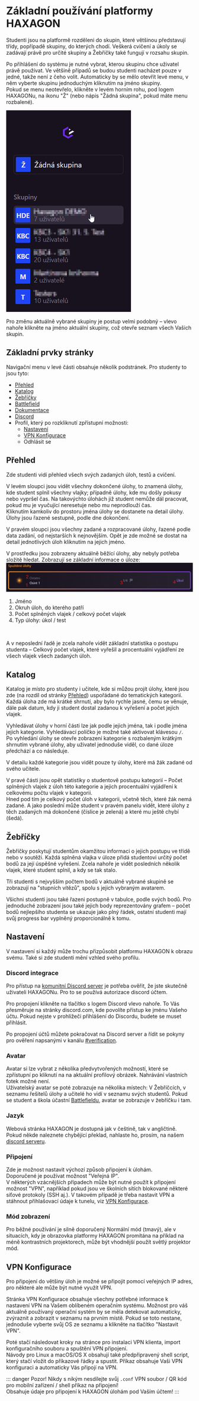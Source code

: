 # Základní používání platformy HAXAGON

Studenti jsou na platformě rozděleni do skupin, které většinou představují třídy, popřípadě skupiny, do kterých chodí. Veškerá cvičení a úkoly se zadávají právě pro určité skupiny a Žebříčky také fungují v rozsahu skupin.

Po přihlášení do systému je nutné vybrat, kterou skupinu chce uživatel právě používat. Ve většině případů se budou studenti nacházet pouze v jedné, takže není z čeho volit. Automaticky by se mělo otevřít levé menu, v něm vyberte skupinu jednoduchým kliknutím na jméno skupiny.   
Pokud se menu neotevřelo, klikněte v levém horním rohu, pod logem HAXAGONu, na ikonu "Ž" (nebo nápis "Žádná skupina", pokud máte menu rozbalené).

![Screenshot of menu to select a group.](./SelectingAGroup.png)

Pro změnu aktuálně vybrané skupiny je postup velmi podobný – vlevo nahoře klikněte na jméno aktuální skupiny, což otevře seznam všech Vašich skupin.

## Základní prvky stránky

Navigační menu v levé části obsahuje několik podstránek. Pro studenty to jsou tyto:
- [Přehled](#prehled)
- [Katalog](#katalog)
- [Žebříčky](#zebricky)
- [Battlefield](../battlefield/index.md)
- [Dokumentace](/)
- [Discord](https://discord.gg/Z3bn4EyE3H)
- Profil, který po rozkliknutí zpřístupní možnosti:
    - [Nastavení](#nastaveni)
    - [VPN Konfigurace](#vpn-konfigurace)
    - Odhlásit se

## Přehled

Zde studenti vidí přehled všech svých zadaných úloh, testů a cvičení.

V levém sloupci jsou vidět všechny dokončené úlohy, to znamená úlohy, kde student splnil všechny vlajky; případně úlohy, kde mu došly pokusy nebo vypršel čas. Na takovýchto úlohách již student nemůže dál pracovat, pokud mu je vyučující neresetuje nebo mu neprodlouží čas.  
Kliknutím kamkoliv do prostoru jména úlohy se dostanete na detail úlohy.  
Úlohy jsou řazené sestupně, podle dne dokončení.

V pravém sloupci jsou všechny zadané a rozpracované úlohy, řazené podle data zadání, od nejstarších k nejnovějším. Opět je zde možné se dostat na detail jednotlivých úloh kliknutím na jejich jméno.

V prostředku jsou zobrazeny aktuálně běžící úlohy, aby nebyly potřeba složitě hledat. Zobrazují se základní informace o úloze:  
![Screenshot dlaždice s informacemi o spuštěné úloze](./RunningChallengeDetail.png)
1. Jméno
2. Okruh úloh, do kterého patří
3. Počet splněných vlajek / celkový počet vlajek
4. Typ úlohy: úkol / test

&nbsp;

A v neposlední řadě je zcela nahoře vidět základní statistika o postupu studenta – Celkový počet vlajek, které vyřešil a procentuální vyjádření ze všech vlajek všech zadaných úloh.

## Katalog

Katalog je místo pro studenty i učitele, kde si můžou projít úlohy, které jsou zde (na rozdíl od stránky [Přehled](#prehled)) uspořádané do tematických kategorií. Každá úloha zde má krátké shrnutí, aby bylo rychle jasné, čemu se věnuje, dále pak datum, kdy ji student dostal zadanou k vyřešení a počet jejích vlajek.

Vyhledávat úlohy v horní části lze jak podle jejich jména, tak i podle jména jejich kategorie. Vyhledávací políčko je možné také aktivovat klávesou `/`.  
Po vyhledání úlohy se otevře zobrazení kategorie s rozbaleným krátkým shrnutím vybrané úlohy, aby uživatel jednoduše viděl, co dané úloze předchází a co následuje.

V detailu každé kategorie jsou vidět pouze ty úlohy, které má žák zadané od svého učitele.

V pravé části jsou opět statistiky o studentově postupu kategorií – Počet splněných vlajek z úloh této kategorie a jejich procentuální vyjádření k celkovému počtu vlajek v kategorii.  
Hned pod tím je celkový počet úloh v kategorii, včetně těch, které žák nemá zadané. A jako poslední může student v pravém panelu vidět, které úlohy z těch zadaných má dokončené (číslice je zelená) a které mu ještě chybí (šedá).

## Žebříčky

Žebříčky poskytují studentům okamžitou informaci o jejich postupu ve třídě nebo v soutěži. Každá splněná vlajka v úloze přidá studentovi určitý počet bodů za její úspěšné vyřešení. Zcela nahoře je vidět posledních několik vlajek, které student splnil, a kdy se tak stalo.

Tři studenti s nejvyšším počtem bodů v aktuálně vybrané skupině se zobrazují na "stupních vítězů", spolu s jejich vybraným avatarem.

Všichni studenti jsou také řazeni postupně v tabulce, podle svých bodů. Pro jednoduché zobrazení jsou také jejich body reprezentovány grafem – počet bodů nejlepšího studenta se ukazuje jako plný řádek, ostatní studenti mají svůj progress bar vyplněný proporcionálně k tomu. 

## Nastavení

V nastavení si každý může trochu přizpůsobit platformu HAXAGON k obrazu svému. Také si zde studenti mění vzhled svého profilu.

### Discord integrace
Pro přístup na [komunitní Discord server](https://discord.gg/Z3bn4EyE3H) je potřeba ověřit, že jste skutečně uživateli HAXAGONu. Pro to se používá autorizace discord účtem.

Pro propojení klikněte na tlačítko s logem Discord vlevo nahoře. To Vás přesměruje na stránky discord.com, kde povolíte přístup ke jménu Vašeho účtu. Pokud nejste v prohlížeči přihlášení do Discordu, budete se muset přihlásit.

Po propojení účtů můžete pokračovat na Discord server a řídit se pokyny pro ověření napsanými v kanálu [#verification](https://ptb.discord.com/channels/1045285681536180255/1111758661128290325).

### Avatar
Avatar si lze vybrat z několika předvytvořených možností, které se zpřístupní po kliknutí na na aktuální profilový obrázek. Nahrávání vlastních fotek možné není.  
Uživatelský avatar se poté zobrazuje na několika místech: V Žebříčcích, v seznamu řešitelů úlohy a učitelé ho vidí v seznamu svých studentů. Pokud se student a škola účastní [Battlefieldu](/students/battlefield/index.md), avatar se zobrazuje v žebříčku i tam.

### Jazyk
Webová stránka HAXAGON je dostupná jak v češtině, tak v angličtině. Pokud někde naleznete chybějící překlad, nahlaste ho, prosím, na našem [discord serveru](https://discord.gg/Z3bn4EyE3H).

### Připojení
Zde je možnost nastavit výchozí způsob připojení k úlohám.  
Doporučené je používat možnost "Veřejná IP".  
V&nbsp;některých vzácnějších případech může být nutné použít k připojení možnost "VPN", například pokud jsou ve školních sítích blokované některé síťové protokoly (SSH aj.). V takovém případě je třeba nastavit VPN a stáhnout přihlašovací údaje k tunelu, viz [VPN Konfigurace](#vpn-konfigurace).

### Mód zobrazení
Pro běžné používání je silně doporučený Normální mód (tmavý), ale v situacích, kdy je obrazovka platformy HAXAGON promítána na příklad na méně kontrastních projektorech, může být vhodnější použít světlý projektor mód. 

## VPN Konfigurace

Pro připojení do většiny úloh je možné se připojit pomocí veřejných IP adres, pro některé ale může být nutné využít VPN.

Stránka VPN Konfigurace obsahuje všechny potřebné informace k nastavení VPN na Vašem oblíbeném operačním systému. Možnost pro váš aktuálně používaný operační systém by se měla detekovat automaticky, zvýraznit a zobrazit v seznamu na prvním místě. Pokud se toto nestane, jednoduše vyberte svůj OS ze seznamu a klikněte na tlačítko "Nastavit VPN".

Poté stačí následovat kroky na stránce pro instalaci VPN klienta, import konfiguračního souboru a spuštění VPN připojení.  
Návody pro Linux a macOS/OS X obsahují také předpřipravený shell script, který stačí vložit do příkazové řádky a spustit. Příkaz obsahuje Vaši VPN konfiguraci a automaticky Vás připojí na VPN.

::: danger Pozor!
Nikdy s nikým nesdílejte svůj `.conf` VPN soubor / QR kód pro mobilní zařízení / shell příkaz na připojení!  
Obsahuje údaje pro připojení k HAXAGON úlohám pod Vaším účtem!
:::